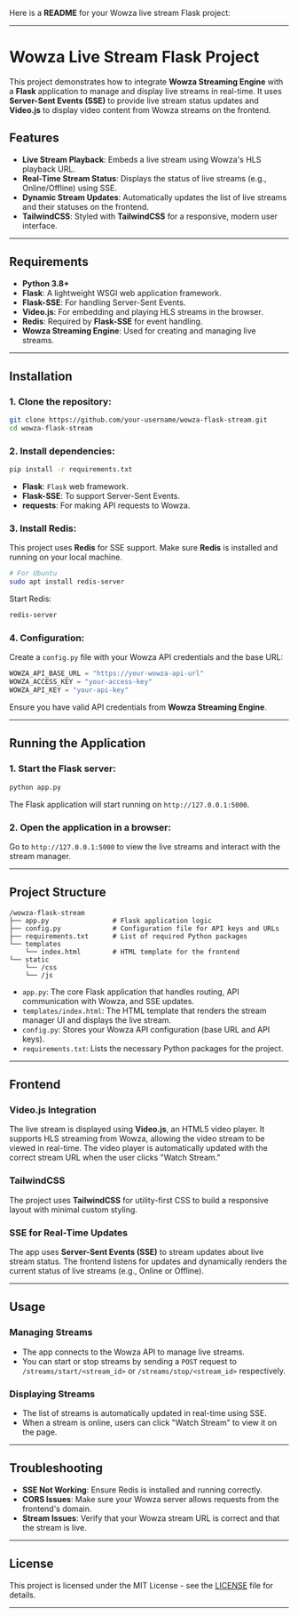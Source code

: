 Here is a **README** for your Wowza live stream Flask project:

---

# Wowza Live Stream Flask Project

This project demonstrates how to integrate **Wowza Streaming Engine** with a **Flask** application to manage and display live streams in real-time. It uses **Server-Sent Events (SSE)** to provide live stream status updates and **Video.js** to display video content from Wowza streams on the frontend.

## Features
- **Live Stream Playback**: Embeds a live stream using Wowza's HLS playback URL.
- **Real-Time Stream Status**: Displays the status of live streams (e.g., Online/Offline) using SSE.
- **Dynamic Stream Updates**: Automatically updates the list of live streams and their statuses on the frontend.
- **TailwindCSS**: Styled with **TailwindCSS** for a responsive, modern user interface.
  
---

## Requirements

- **Python 3.8+**
- **Flask**: A lightweight WSGI web application framework.
- **Flask-SSE**: For handling Server-Sent Events.
- **Video.js**: For embedding and playing HLS streams in the browser.
- **Redis**: Required by **Flask-SSE** for event handling.
- **Wowza Streaming Engine**: Used for creating and managing live streams.

---

## Installation

### 1. Clone the repository:
```bash
git clone https://github.com/your-username/wowza-flask-stream.git
cd wowza-flask-stream
```

### 2. Install dependencies:
```bash
pip install -r requirements.txt
```

- **Flask**: `Flask` web framework.
- **Flask-SSE**: To support Server-Sent Events.
- **requests**: For making API requests to Wowza.

### 3. Install Redis:

This project uses **Redis** for SSE support. Make sure **Redis** is installed and running on your local machine.

```bash
# For Ubuntu
sudo apt install redis-server
```

Start Redis:

```bash
redis-server
```

### 4. Configuration:

Create a `config.py` file with your Wowza API credentials and the base URL:

```python
WOWZA_API_BASE_URL = "https://your-wowza-api-url"
WOWZA_ACCESS_KEY = "your-access-key"
WOWZA_API_KEY = "your-api-key"
```

Ensure you have valid API credentials from **Wowza Streaming Engine**.

---

## Running the Application

### 1. Start the Flask server:
```bash
python app.py
```

The Flask application will start running on `http://127.0.0.1:5000`.

### 2. Open the application in a browser:
Go to `http://127.0.0.1:5000` to view the live streams and interact with the stream manager.

---

## Project Structure

```
/wowza-flask-stream
├── app.py                # Flask application logic
├── config.py             # Configuration file for API keys and URLs
├── requirements.txt      # List of required Python packages
└── templates
    └── index.html        # HTML template for the frontend
└── static
    └── /css
    └── /js
```

- `app.py`: The core Flask application that handles routing, API communication with Wowza, and SSE updates.
- `templates/index.html`: The HTML template that renders the stream manager UI and displays the live stream.
- `config.py`: Stores your Wowza API configuration (base URL and API keys).
- `requirements.txt`: Lists the necessary Python packages for the project.

---

## Frontend

### Video.js Integration
The live stream is displayed using **Video.js**, an HTML5 video player. It supports HLS streaming from Wowza, allowing the video stream to be viewed in real-time. The video player is automatically updated with the correct stream URL when the user clicks "Watch Stream."

### TailwindCSS
The project uses **TailwindCSS** for utility-first CSS to build a responsive layout with minimal custom styling.

### SSE for Real-Time Updates
The app uses **Server-Sent Events (SSE)** to stream updates about live stream status. The frontend listens for updates and dynamically renders the current status of live streams (e.g., Online or Offline).

---

## Usage

### Managing Streams
- The app connects to the Wowza API to manage live streams.
- You can start or stop streams by sending a `POST` request to `/streams/start/<stream_id>` or `/streams/stop/<stream_id>` respectively.
  
### Displaying Streams
- The list of streams is automatically updated in real-time using SSE.
- When a stream is online, users can click "Watch Stream" to view it on the page.

---

## Troubleshooting

- **SSE Not Working**: Ensure Redis is installed and running correctly.
- **CORS Issues**: Make sure your Wowza server allows requests from the frontend's domain.
- **Stream Issues**: Verify that your Wowza stream URL is correct and that the stream is live.

---



## License

This project is licensed under the MIT License - see the [LICENSE](LICENSE) file for details.

---

